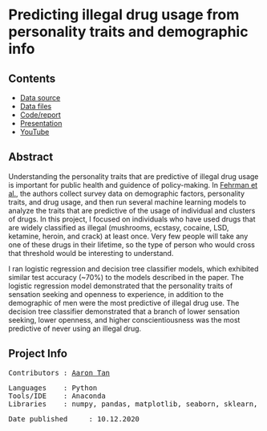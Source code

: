 # Predicting illegal drug usage from personality traits and demographic info
 
## Contents
* [Data source](https://archive.ics.uci.edu/ml/datasets/Drug+consumption+%28quantified%29)
* [Data files](Data)
* [Code/report](Drugs.ipynb)
* [Presentation](https://docs.google.com/presentation/d/1--JX88b1WO0hTc4KWwH6YXi9OkvIZe01IEJnCd_ium0/edit?usp=sharing)
* [YouTube](https://youtu.be/_M2cwrQhsxU)
 
## Abstract
Understanding the personality traits that are predictive of illegal drug usage is important for public health and guidence of policy-making. In [Fehrman et al.](https://arxiv.org/abs/1506.06297), the authors collect survey data on demographic factors, personality traits, and drug usage, and then run several machine learning models to analyze the traits that are predictive of the usage of individual and clusters of drugs. In this project, I focused on individuals who have used drugs that are widely classified as illegal (mushrooms, ecstasy, cocaine, LSD, ketamine, heroin, and crack) at least once. Very few people will take any one of these drugs in their lifetime, so the type of person who would cross that threshold would be interesting to understand.

I ran logistic regression and decision tree classifier models, which exhibited similar test accuracy (~70%) to the models described in the paper. The logistic regression model demonstrated that the personality traits of sensation seeking and openness to experience, in addition to the demographic of men were the most predictive of illegal drug use. The decision tree classifier demonstrated that a branch of lower sensation seeking, lower openness, and higher conscientiousness was the most predictive of never using an illegal drug.

## Project Info
<pre>
Contributors : <a href=https://github.com/aarondzt>Aaron Tan</a>
</pre>

<pre>
Languages    : Python
Tools/IDE    : Anaconda
Libraries    : numpy, pandas, matplotlib, seaborn, sklearn, statsmodels
</pre>

<pre>
Date published     : 10.12.2020
</pre>
